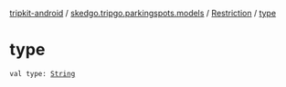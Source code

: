 [tripkit-android](../../index.md) / [skedgo.tripgo.parkingspots.models](../index.md) / [Restriction](index.md) / [type](./type.md)

# type

`val type: `[`String`](https://kotlinlang.org/api/latest/jvm/stdlib/kotlin/-string/index.html)